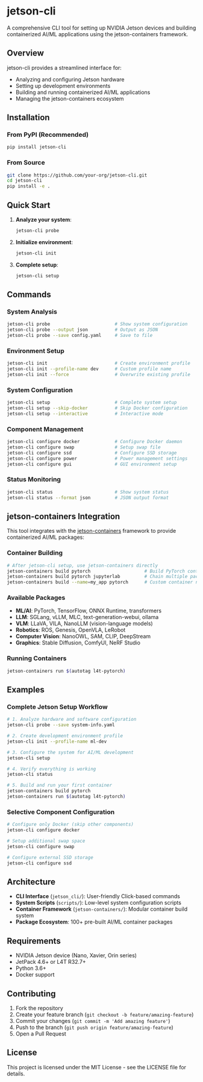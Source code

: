 # jetson-cli

A comprehensive CLI tool for setting up NVIDIA Jetson devices and building containerized AI/ML applications using the jetson-containers framework.

## Overview

jetson-cli provides a streamlined interface for:
- Analyzing and configuring Jetson hardware
- Setting up development environments
- Building and running containerized AI/ML applications
- Managing the jetson-containers ecosystem

## Installation

### From PyPI (Recommended)
```bash
pip install jetson-cli
```

### From Source
```bash
git clone https://github.com/your-org/jetson-cli.git
cd jetson-cli
pip install -e .
```

## Quick Start

1. **Analyze your system**:
   ```bash
   jetson-cli probe
   ```

2. **Initialize environment**:
   ```bash
   jetson-cli init
   ```

3. **Complete setup**:
   ```bash
   jetson-cli setup
   ```

## Commands

### System Analysis
```bash
jetson-cli probe                        # Show system configuration
jetson-cli probe --output json          # Output as JSON
jetson-cli probe --save config.yaml     # Save to file
```

### Environment Setup
```bash
jetson-cli init                         # Create environment profile
jetson-cli init --profile-name dev      # Custom profile name
jetson-cli init --force                 # Overwrite existing profile
```

### System Configuration
```bash
jetson-cli setup                        # Complete system setup
jetson-cli setup --skip-docker          # Skip Docker configuration
jetson-cli setup --interactive          # Interactive mode
```

### Component Management
```bash
jetson-cli configure docker             # Configure Docker daemon
jetson-cli configure swap               # Setup swap file
jetson-cli configure ssd                # Configure SSD storage
jetson-cli configure power              # Power management settings
jetson-cli configure gui                # GUI environment setup
```

### Status Monitoring
```bash
jetson-cli status                       # Show system status
jetson-cli status --format json         # JSON output format
```

## jetson-containers Integration

This tool integrates with the [jetson-containers](https://github.com/dusty-nv/jetson-containers) framework to provide containerized AI/ML packages:

### Container Building
```bash
# After jetson-cli setup, use jetson-containers directly
jetson-containers build pytorch                    # Build PyTorch container
jetson-containers build pytorch jupyterlab         # Chain multiple packages
jetson-containers build --name=my_app pytorch      # Custom container name
```

### Available Packages
- **ML/AI**: PyTorch, TensorFlow, ONNX Runtime, transformers
- **LLM**: SGLang, vLLM, MLC, text-generation-webui, ollama
- **VLM**: LLaVA, VILA, NanoLLM (vision-language models)
- **Robotics**: ROS, Genesis, OpenVLA, LeRobot
- **Computer Vision**: NanoOWL, SAM, CLIP, DeepStream
- **Graphics**: Stable Diffusion, ComfyUI, NeRF Studio

### Running Containers
```bash
jetson-containers run $(autotag l4t-pytorch)
```

## Examples

### Complete Jetson Setup Workflow
```bash
# 1. Analyze hardware and software configuration
jetson-cli probe --save system-info.yaml

# 2. Create development environment profile
jetson-cli init --profile-name ml-dev

# 3. Configure the system for AI/ML development
jetson-cli setup

# 4. Verify everything is working
jetson-cli status

# 5. Build and run your first container
jetson-containers build pytorch
jetson-containers run $(autotag l4t-pytorch)
```

### Selective Component Configuration
```bash
# Configure only Docker (skip other components)
jetson-cli configure docker

# Setup additional swap space
jetson-cli configure swap

# Configure external SSD storage
jetson-cli configure ssd
```

## Architecture

- **CLI Interface** (`jetson_cli/`): User-friendly Click-based commands
- **System Scripts** (`scripts/`): Low-level system configuration scripts
- **Container Framework** (`jetson-containers/`): Modular container build system
- **Package Ecosystem**: 100+ pre-built AI/ML container packages

## Requirements

- NVIDIA Jetson device (Nano, Xavier, Orin series)
- JetPack 4.6+ or L4T R32.7+
- Python 3.6+
- Docker support

## Contributing

1. Fork the repository
2. Create your feature branch (`git checkout -b feature/amazing-feature`)
3. Commit your changes (`git commit -m 'Add amazing feature'`)
4. Push to the branch (`git push origin feature/amazing-feature`)
5. Open a Pull Request

## License

This project is licensed under the MIT License - see the LICENSE file for details.